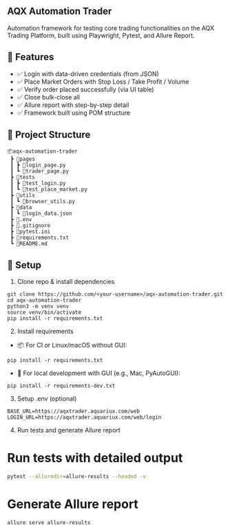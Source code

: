 ## AQX Automation Trader

Automation framework for testing core trading functionalities on the AQX Trading Platform, built using Playwright, Pytest, and Allure Report.

## 🚀 Features

- ✅ Login with data-driven credentials (from JSON)
- ✅ Place Market Orders with Stop Loss / Take Profit / Volume
- ✅ Verify order placed successfully (via UI table)
- ✅ Close bulk-close all
- ✅ Allure report with step-by-step detail
- ✅ Framework built using POM structure

## 📁 Project Structure
```
📦aqx-automation-trader
 ┣ 📂pages
 ┃ ┣ 📜login_page.py
 ┃ ┗ 📜trader_page.py
 ┣ 📂tests
 ┃ ┣ 📜test_login.py
 ┃ ┗ 📜test_place_market.py
 ┣ 📂utils
 ┃ ┗ 📜browser_utils.py
 ┣ 📂data
 ┃ ┗ 📜login_data.json
 ┣ 📜.env
 ┣ 📜.gitignore
 ┣ 📜pytest.ini
 ┣ 📜requirements.txt
 ┗ 📜README.md
```

## 🔧 Setup

1. Clone repo & install dependencies
```
git clone https://github.com/<your-username>/aqx-automation-trader.git
cd aqx-automation-trader
python3 -m venv venv
source venv/bin/activate
pip install -r requirements.txt
```
2. Install requirements
- 📦 For CI or Linux/macOS without GUI:
```
pip install -r requirements.txt
```
- 🧪 For local development with GUI (e.g., Mac, PyAutoGUI):
```
pip install -r requirements-dev.txt
```
3. Setup .env (optional)
```
BASE_URL=https://aqxtrader.aquariux.com/web
LOGIN_URL=https://aqxtrader.aquariux.com/web/login
```
4. Run tests and generate Allure report
# Run tests with detailed output 
```bash
pytest --alluredir=allure-results --headed -v
```
# Generate Allure report
```bash
allure serve allure-results
```
